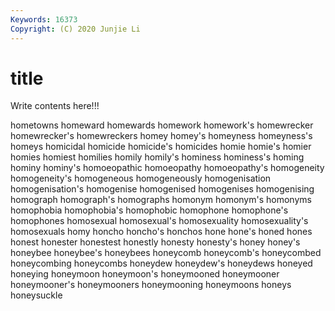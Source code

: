 ```yaml
---
Keywords: 16373
Copyright: (C) 2020 Junjie Li
---
```


# title

Write contents here!!!
 
hometowns 
homeward 
homewards
homework 
homework's 
homewrecker 
homewrecker's 
homewreckers 
homey 
homey's 
homeyness 
homeyness's 
homeys
homicidal 
homicide 
homicide's 
homicides 
homie 
homie's 
homier 
homies 
homiest 
homilies
homily 
homily's 
hominess 
hominess's 
homing 
hominy 
hominy's 
homoeopathic 
homoeopathy 
homoeopathy's
homogeneity 
homogeneity's 
homogeneous 
homogeneously 
homogenisation 
homogenisation's 
homogenise 
homogenised 
homogenises 
homogenising
homograph 
homograph's 
homographs 
homonym 
homonym's 
homonyms 
homophobia 
homophobia's 
homophobic 
homophone
homophone's 
homophones 
homosexual 
homosexual's 
homosexuality 
homosexuality's 
homosexuals 
homy 
honcho 
honcho's
honchos 
hone 
hone's 
honed 
hones 
honest 
honester 
honestest 
honestly 
honesty
honesty's 
honey 
honey's 
honeybee 
honeybee's 
honeybees 
honeycomb 
honeycomb's 
honeycombed 
honeycombing
honeycombs 
honeydew 
honeydew's 
honeydews 
honeyed 
honeying 
honeymoon 
honeymoon's 
honeymooned 
honeymooner
honeymooner's 
honeymooners 
honeymooning 
honeymoons 
honeys 
honeysuckle 
